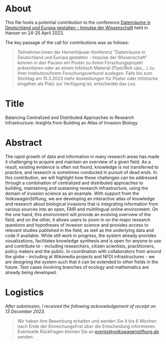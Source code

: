 # About

This file hosts a potential contribution to the conference [Datenräume in Deutschland und Europa gestalten - Impulse der Wissenschaft](https://www.volkswagenstiftung.de/en/events/herrenhauser-konferenz-datenraume-deutschl-und-europa-gestalten) held in Hanoer on 24-25 April 2023. 

The key passage of the call for contributions was as follows:
> Teilnehmer:innen der Herrenhäuser Konferenz "Datenräume in Deutschland und Europa gestalten - Impulse der Wissenschaft" können in den Pausen ein Poster zu ihrem Forschungsprojekt präsentieren oder an einem Infotisch Material (Flyer/Roll-ups,...) zu ihrer Institution/ihrem Forschungsverbund auslegen. Falls bis zum Stichtag am 15.3.2023 mehr Anmeldungen für Poster oder Infotische eingehen als Platz zur Verfügung ist, entscheidet das Los. 

# Title

Balancing Centralized and Distributed Approaches to Research Infrastructure: Insights from Building an Atlas of Invasion Biology

# Abstract

The rapid growth of data and information in many research areas has made it challenging to acquire and maintain an overview of a given field. As a result, existing evidence is often not found, knowledge is not transferred to practice, and research is sometimes conducted in pursuit of dead ends. In this contribution, we will highlight how these challenges can be addressed through a combination of centralized and distributed approaches to building, maintaining and sustaining research infrastructure, using the domain of invasion science as an example. With support from the VolkswagenStiftung, we are developing an interactive atlas of knowledge and research about biological invasions that is integrating information from various sources into an open, FAIR and multilingual online environment. On the one hand, this environment will provide an evolving overview of the field, and on the other, it allows users to zoom in on the major research questions and hypotheses of invasion science and provides access to relevant studies published in the field, as well as the underlying data and code if available. While still work in progress, the system already provides visualizations, facilitates knowledge synthesis and is open for anyone to use and contribute to - including researchers, citizen scientists, practitioners, policy makers and the public. In coordination with collaborators from around the globe - including at Wikimedia projects and NFDI infrastructures - we are designing the system such that it can be extended to other fields in the future. Test cases involving branches of ecology and mathematics are already being developed.


# Logistics

*After submission, I received the following acknowledgement of receipt on 13 December 2023.*
> Wir haben Ihre Bewerbung erhalten und werden Sie 4 bis 6 Wochen nach Ende der Einreichungsfrist über die Entscheidung informieren. Eventuelle Rückfragen können Sie an events@volkswagenstiftung.de senden. 

